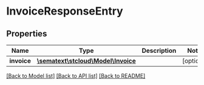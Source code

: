 # InvoiceResponseEntry

## Properties
Name | Type | Description | Notes
------------ | ------------- | ------------- | -------------
**invoice** | [**\sematext\stcloud\Model\Invoice**](Invoice.md) |  | [optional] 

[[Back to Model list]](../../README.md#documentation-for-models) [[Back to API list]](../../README.md#documentation-for-api-endpoints) [[Back to README]](../../README.md)

